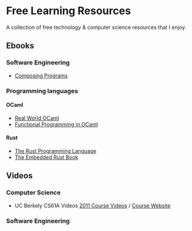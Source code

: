 # Free Learning Resources
A collection of free technology &amp; computer science resources that I enjoy.

## Ebooks

### Software Engineering
- [Composing Programs](http://composingprograms.com/)

### Programming languages

#### OCaml
- [Real World OCaml](https://dev.realworldocaml.org/toc.html)
- [Functional Programming in OCaml](https://www.cs.cornell.edu/courses/cs3110/2019sp/textbook/)

#### Rust
- [The Rust Programming Language](https://doc.rust-lang.org/book/)
- [The Embedded Rust Book](https://docs.rust-embedded.org/book/)

## Videos

### Computer Science
- UC Berkely CS61A Videos [2011 Course Videos](https://archive.org/details/ucberkeley-webcast-PL3E89002AA9B9879E?sort=titleSorter) / [Course Website](https://cs61a.org/)

### Software Engineering
